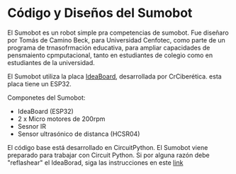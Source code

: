 # Código y Diseños del Sumobot

El Sumobot es un robot simple pra competencias de sumobot. Fue diseñaro por Tomás de Camino Beck, para Universidad Cenfotec, como parte de un programa de trnasofrmación educativa, para ampliar capacidades de pensmaiento cpmputacional, tanto en estudiantes de colegio como en estudiantes de la universidad.

El Sumobot utiliza la placa [IdeaBoard](https://github.com/CRCibernetica/circuitpython-ideaboard/wiki), desarrollada por CrCiberética. esta placa tiene un ESP32.

Componetes del Sumobot:
- IdeaBoard (ESP32)
- 2 x Micro motores de 200rpm
- Sesnor IR
- Sensor ultrasónico de distanca (HCSR04)

El código base está desarrollado en CircuitPython. El Sumobot viene preparado para trabajar con Circuit Python. Si por alguna razón debe "reflashear" el IdeaBorad, siga las instrucciones en este [link](https://github.com/CRCibernetica/circuitpython-ideaboard/wiki/3.-Installation)
